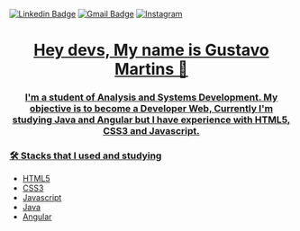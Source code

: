 [![Linkedin Badge](https://img.shields.io/badge/-Gustavo_Martins-blue?style=flat-square&logo=Linkedin&logoColor=white&link=https://www.linkedin.com/in/gustavomartinsc/)](https://www.linkedin.com/in/gustavomartinsc/)
[![Gmail Badge](https://img.shields.io/badge/-gmail-c14438?style=flat-square&logo=Gmail&logoColor=white&link=mailto:gustavomcs18@gmail.com)](mailto:gustavomcs18@gmail.com)
<a href="https://www.instagram.com/gustavomartins.me/" target="_blank">
<img src="https://img.shields.io/badge/Instagram-%23E4405F.svg?&style=flat-square&logo=instagram&logoColor=white" alt="Instagram">


<h1 align="center">Hey devs, My name is Gustavo Martins 🤘</h1>
<h3 align="center">I'm a student of Analysis and Systems Development. My objective is to become a Developer Web, Currently I'm studying Java and Angular but I have experience with HTML5, CSS3 and Javascript.
</h3>

### 🛠️ Stacks that I used and studying
<ul>
  <li>HTML5</li>
  <li>CSS3</li>
  <li>Javascript</li>
  <li>Java</li>
  <li>Angular</li>
</ul>


